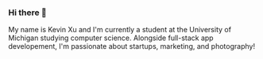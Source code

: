 ### Hi there 👋

My name is Kevin Xu and I'm currently a student at the University of Michigan studying computer science. Alongside full-stack app developement, I'm passionate about startups, marketing, and photography!

<!--
**K3vX21/K3vX21** is a ✨ _special_ ✨ repository because its `README.md` (this file) appears on your GitHub profile.

Here are some ideas to get you started:

- 🔭 I’m currently working on ...
- 🌱 I’m currently learning ...
- 👯 I’m looking to collaborate on ...
- 🤔 I’m looking for help with ...
- 💬 Ask me about ...
- 📫 How to reach me: ...
- 😄 Pronouns: ...
- ⚡ Fun fact: ...

[] create header
-->
